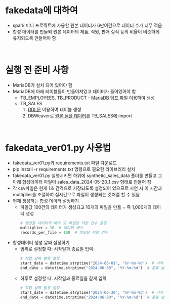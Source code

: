 # fakedata에 대하여
- spark 미니 프로젝트에 사용할 원본 데이터가 6만여건으로 데이터 수가 너무 적음
- 합성 데이터를 만들되 원본 데이터의 제품, 직원, 판매 실적 등의 비율이 비슷하게 유지되도록 만들어야 함

<br>

# 실행 전 준비 사항
- MariaDB가 설치 되어 있어야 함
- MariaDB에 아래 테이블들이 만들어져있고 데이터가 들어있어야 함
   - TB_EMPLOYEES, TB_PRODUCT - [MariaDB 덤프 파일](https://github.com/seoddong/k8s-spark-on-prem/blob/main/Spark3.4.1/data/dump-sparkdb-202406191320.sql) 이용하여 생성
   - TB_SALES
      1) [DDL문](https://github.com/seoddong/k8s-spark-on-prem/blob/main/Spark3.4.1/data/DDL_TB_SALES.sql) 이용하여 테이블 생성
      2) DBWeaver로 [원본 샘플 데이터](https://github.com/seoddong/k8s-spark-on-prem/blob/main/Spark3.4.1/data/TB_SALES.csv)를 TB_SALES에 import

<br>

# fakedata_ver01.py 사용법
- fakedata_ver01.py와 requirements.txt 파일 다운로드
- pip install -r requirements.txt 명령으로 필요한 라이브러리 설치
- fakedata_ver01.py 실행시키면 하위에 synthetic_sales_data 폴더를 만들고 그 아래 합성데이터 파일이 sales_data_2024-05-20_1.csv 형태로 만들어 짐
- 각 csv파일은 현재 1초 간격으로 저장되도록 설정되어 있으므로 시연 시 이 시간과 multiplier를 조절하여 실시간으로 파일이 생성되는 것처럼 할 수 있음
- 현재 생성하는 합성 데이터 설정하기
   - 파일당 100건의 데이터가 생성되고 10개의 파일을 만듦 = 즉 1,000개의 데이터 생성
      ```python
      # 생성할 데이터의 배수 및 파일당 저장 건수 설정
      multiplier = 10  # 데이터 배수
      records_per_file = 100  # 파일당 저장 건수
      ```
- 합성데이터 생성 날짜 설정하기
   - 범위로 설정할 때: 시작일과 종료일 입력
      ```python
      # 작업 날짜 범위 설정
      start_date = datetime.strptime("2024-06-01", '%Y-%m-%d')  # 시작 날짜 설정
      end_date = datetime.strptime("2024-06-30", '%Y-%m-%d')  # 종료 날짜 설정
      ```
   - 하루로 설정할 때: 시작일과 종료일을 같게 입력
      ```python
      # 작업 날짜 범위 설정
      start_date = datetime.strptime("2024-06-30", '%Y-%m-%d')  # 시작 날짜 설정
      end_date = datetime.strptime("2024-06-30", '%Y-%m-%d')  # 종료 날짜 설정
      ```
